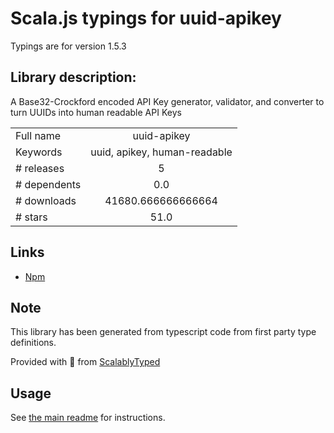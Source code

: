 
# Scala.js typings for uuid-apikey

Typings are for version 1.5.3

## Library description:
A Base32-Crockford encoded API Key generator, validator, and converter to turn UUIDs into human readable API Keys

|                    |                 |
| ------------------ | :-------------: |
| Full name          | uuid-apikey |
| Keywords           | uuid, apikey, human-readable |
| # releases         | 5 |
| # dependents       | 0.0 |
| # downloads        | 41680.666666666664 |
| # stars            | 51.0 |

## Links
- [Npm](https://www.npmjs.com/package/uuid-apikey)
    


## Note
This library has been generated from typescript code from first party type definitions.

Provided with :purple_heart: from [ScalablyTyped](https://github.com/oyvindberg/ScalablyTyped)

## Usage
See [the main readme](../../readme.md) for instructions.


